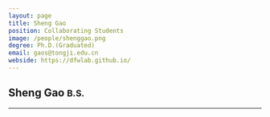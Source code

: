 ```yaml
---
layout: page
title: Sheng Gao
position: Collaborating Students
image: /people/shenggao.png
degree: Ph.D.(Graduated)
email: gaos@tongji.edu.cn
webside: https://dfwlab.github.io/
---
```

<style>
p {
    text-align: justify;
}
</style>

<h2>Sheng Gao <small>B.S.</small></h2>
<hr>
